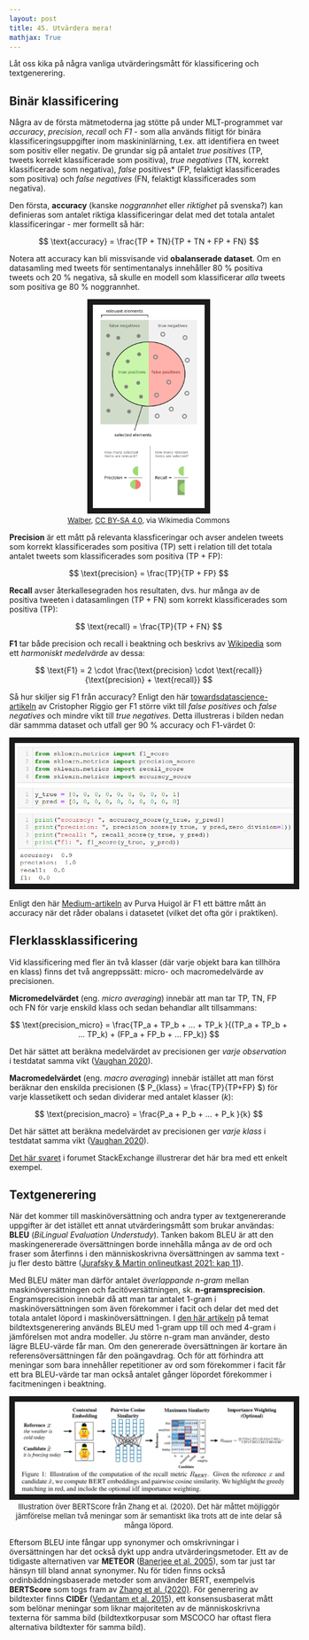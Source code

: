 ```yaml
---
layout: post
title: 45. Utvärdera mera!
mathjax: True
---
```


Låt oss kika på några vanliga utvärderingsmått för klassificering och textgenerering.

## Binär klassificering

Några av de första mätmetoderna jag stötte på under MLT-programmet var *accuracy*, *precision*, *recall* och *F1* - som alla används flitigt för binära klassificeringsuppgifter inom maskininlärning, t.ex. att identifiera en tweet som positiv eller negativ. De grundar sig på antalet *true positives* (TP, tweets korrekt klassificerade som positiva), *true negatives* (TN, korrekt klassificerade som negativa), *false* positives* (FP, felaktigt klassificerades som positiva) och *false negatives* (FN, felaktigt klassificerades som negativa).       

Den första, **accuracy** (kanske *noggrannhet* eller *riktighet* på svenska?) kan definieras som antalet riktiga klassificeringar delat med det totala antalet klassificeringar - mer formellt så här:

$$ \text{accuracy} = \frac{TP + TN}{TP + TN + FP + FN} $$        

Notera att accuracy kan bli missvisande vid **obalanserade dataset**. Om en datasamling med tweets för sentimentanalys innehåller 80 % positiva tweets och 20 % negativa, så skulle en modell som klassificerar *alla* tweets som positiva ge 80 % noggrannhet. 

<p align="center">
<img src="/images/precision_recall.png" alt="precision och recall" width="40%" height="auto" border="10" /><br>
<font size="2"><a href="https://commons.wikimedia.org/wiki/File:Precisionrecall.svg">Walber</a>, <a href="https://creativecommons.org/licenses/by-sa/4.0">CC BY-SA 4.0</a>, via Wikimedia Commons</font>  
</p>

**Precision** är ett mått på relevanta klassficeringar och avser andelen tweets som korrekt klassificerades som positiva (TP) sett i relation till det totala antalet tweets som klassificerades som positiva (TP + FP):

$$ \text{precision} = \frac{TP}{TP + FP} $$ 

**Recall** avser återkallesegraden hos resultaten, dvs. hur många av de positiva tweeten i datasamlingen (TP + FN) som korrekt klassificerades som positiva (TP): 

$$ \text{recall} = \frac{TP}{TP + FN} $$ 

**F1** tar både precision och recall i beaktning och beskrivs av [Wikipedia](https://en.wikipedia.org/wiki/F-score) som ett *harmoniskt medelvärde* av dessa:

$$ \text{F1} = 2 \cdot \frac{\text{precision} \cdot \text{recall}}{\text{precision} + \text{recall}} $$ 
      
Så hur skiljer sig F1 från accuracy? Enligt den här [towardsdatascience-artikeln](https://towardsdatascience.com/whats-the-deal-with-accuracy-precision-recall-and-f1-f5d8b4db1021) av Cristopher Riggio ger F1 större vikt till *false positives* och *false negatives* och mindre vikt till *true negatives*. Detta illustreras i bilden nedan där sammma dataset och utfall ger 90 % accuracy och F1-värdet 0:

<p align="center">
<img src="/images/f1_score.PNG" alt="Jupyter Notebook-exempel" width="auto" height="auto" border="10" /><br>
</p>

Enligt den här [Medium-artikeln](https://medium.com/analytics-vidhya/accuracy-vs-f1-score-6258237beca2) av Purva Huigol är F1 ett bättre mått än accuracy när det råder obalans i datasetet (vilket det ofta gör i praktiken).

## Flerklassklassificering

Vid klassificering med fler än två klasser (där varje objekt bara kan tillhöra en klass) finns det två angreppssätt: micro- och macromedelvärde av precisionen.

**Micromedelvärdet** (eng. *micro averaging*) innebär att man tar TP, TN, FP och FN för varje enskild klass och sedan behandlar allt tillsammans:

$$ \text{precision_micro} = \frac{TP_a + TP_b + ... + TP_k }{(TP_a + TP_b + ... TP_k) + (FP_a + FP_b + ... FP_k)} $$ 

Det här sättet att beräkna medelvärdet av precisionen ger *varje observation* i testdatat samma vikt ([Vaughan 2020](https://cran.r-project.org/web/packages/yardstick/vignettes/multiclass.html)).   

**Macromedelvärdet** (eng. *macro averaging*) innebär istället att man först beräknar den enskilda precisionen ($ P_{klass} = \frac{TP}{TP+FP} $) för varje klassetikett och sedan dividerar med antalet klasser (*k*):

$$ \text{precision_macro} = \frac{P_a + P_b + ... + P_k }{k} $$

Det här sättet att beräkna medelvärdet av precisionen ger *varje klass* i testdatat samma vikt ([Vaughan 2020](https://cran.r-project.org/web/packages/yardstick/vignettes/multiclass.html)). 

[Det här svaret](https://datascience.stackexchange.com/a/24051) i forumet StackExchange illustrerar det här bra med ett enkelt exempel. 

## Textgenerering

När det kommer till maskinöversättning och andra typer av textgenererande uppgifter är det istället ett annat utvärderingsmått som brukar användas: **BLEU** (*BiLingual Evaluation Understudy*). Tanken bakom BLEU är att den maskingenererade översättningen borde innehålla många av de ord och fraser som återfinns i den människoskrivna översättningen av samma text - ju fler desto bättre ([Jurafsky & Martin onlineutkast 2021: kap 11](https://web.stanford.edu/~jurafsky/slp3/11.pdf)). 

Med BLEU mäter man därför antalet *överlappande n-gram* mellan maskinöversättningen och facitöversättningen, sk. **n-gramsprecision**. Engramsprecision innebär då att man tar antalet 1-gram i maskinöversättningen som även förekommer i facit och delar det med det totala antalet löpord i maskinöversättningen. I [den här artikeln](https://arxiv.org/abs/1612.01887) på temat bildtextsgenerering används BLEU med 1-gram upp till och med 4-gram i jämförelsen mot andra modeller. Ju större n-gram man använder, desto lägre BLEU-värde får man. Om den genererade översättningen är kortare än referensöversättningen får den poängavdrag. Och för att förhindra att meningar som bara innehåller repetitioner av ord som förekommer i facit får ett bra BLEU-värde tar man också antalet gånger löpordet förekommer i facitmeningen i beaktning. 

<p align="center">
<img src="/images/bert_score.PNG" alt="BERTScore (Zhang et al. 2020)" width="auto" height="auto" border="10" /><br>
<font size="2">Illustration över BERTScore från Zhang et al. (2020). Det här måttet möjliggör jämförelse mellan två meningar som är semantiskt lika trots att de inte delar så många löpord.</font>  
</p>

Eftersom BLEU inte fångar upp synonymer och omskrivningar i översättningen har det också dykt upp andra utvärderingsmetoder. Ett av de tidigaste alternativen var **METEOR** ([Banerjee et al. 2005](https://www.aclweb.org/anthology/W05-0909/)), som tar just tar hänsyn till bland annat synonymer. Nu för tiden finns också ordinbäddningsbaserade metoder som använder BERT, exempelvis **BERTScore** som togs fram av [Zhang et al. (2020)](https://arxiv.org/abs/1904.09675). För generering av bildtexter finns **CIDEr** ([Vedantam et al. 2015](https://arxiv.org/abs/1411.5726)), ett konsensusbaserat mått som belönar meningar som liknar majoriteten av de människoskrivna texterna för samma bild (bildtextkorpusar som MSCOCO har oftast flera alternativa bildtexter för samma bild).